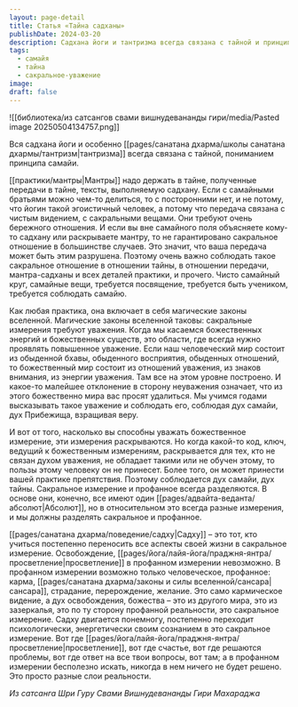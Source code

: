 ```yaml
---
layout: page-detail
title: Статья «Тайна садханы»
publishDate: 2024-03-20
description: Садхана йоги и тантризма всегда связана с тайной и принципом самайи - сакральные знания, мантры и практики передаются только посвящённым, чтобы сохранить чистоту и уважение к божественному. Нарушение тайны разрушает силу передачи и может привести к препятствиям. Просветление возможно только в сакральном измерении, поэтому садху учится переносить всю свою жизнь в сферу сакрального, где раскрываются истинные ответы и счастье.
tags:
  - самайя
  - тайна
  - сакральное-уважение
image: 
draft: false
---
```

![[библиотека/из сатсангов свами вишнудевананды гири/media/Pasted image 20250504134757.png]]
  
 Вся садхана йоги и особенно [[pages/санатана дхарма/школы санатана дхармы/тантризм|тантризма]] всегда связана с тайной, пониманием принципа самайи.

 [[практики/мантры|Мантры]] надо держать в тайне, полученные передачи в тайне, тексты, выполняемую садхану. Если с самайными братьями можно чем-то делиться, то с посторонними нет, и не потому, что йогин такой эгоистичный человек, а потому что передача связана с чистым видением, с сакральными вещами. Они требуют очень бережного отношения. И если вы вне самайного поля объясняете кому-то садхану или раскрываете мантру, то не гарантировано сакральное отношение в большинстве случаев. Это значит, что ваша передача может быть этим разрушена. Поэтому очень важно соблюдать такое сакральное отношение в отношении тайны, в отношении передачи, мантра-садханы и всех деталей практики, и прочего. Чисто самайный круг, самайные вещи, требуется посвящение, требуется быть учеником, требуется соблюдать самайю.

 Как любая практика, она включает в себя магические законы вселенной. Магические законы вселенной таковы: сакральные измерения требуют уважения. Когда мы касаемся божественных энергий и божественных существ, это области, где всегда нужно проявлять повышенное уважение. Если наш человеческий мир состоит из обыденной бхавы, обыденного восприятия, обыденных отношений, то божественный мир состоит из отношений уважения, из знаков внимания, из энергии уважения. Там все на этом уровне построено. И какое-то малейшее отклонение в сторону неуважения означает, что из этого божественно мира вас просят удалиться. Мы учимся годами высказывать такое уважение и соблюдать его, соблюдая дух самайи, дух Прибежища, взращивая веру.

 И вот от того, насколько вы способны уважать божественное измерение, эти измерения раскрываются. Но когда какой-то код, ключ, ведущий к божественным измерениям, раскрывается для тех, кто не связан духом уважения, не обладает такими или не обучен этому, то пользы этому человеку он не принесет. Более того, он может принести вашей практике препятствия. Поэтому соблюдается дух самайи, дух тайны. Сакральное измерение и профанное всегда разделяются. В основе они, конечно, все имеют один [[pages/адвайта-веданта/абсолют|Абсолют]], но в относительном это всегда разные измерения, и мы должны разделять сакральное и профанное.

 [[pages/санатана дхарма/поведение/садху|Садху]] – это тот, кто учиться постепенно переносить все аспекты своей жизни в сакральное измерение. Освобождение, [[pages/йога/лайя-йога/праджня-янтра/просветление|просветление]] в профанном измерении невозможно. В профанном измерении возможно только человеческое, профанное: карма, [[pages/санатана дхарма/законы и силы вселенной/сансара|сансара]], страдание, перерождение, желание. Это само кармическое видение, а дух освобождения, божества – это из другого мира, это из зазеркалья, это по ту сторону профанной реальности, это сакральное измерение. Садху двигается понемногу, постепенно переходит психологически, энергетически своим сознанием в это сакральное измерение. Вот где [[pages/йога/лайя-йога/праджня-янтра/просветление|просветление]], вот где счастье, вот где решаются проблемы, вот где ответ на все твои вопросы, вот там; а в профанном измерении бесполезно искать, никогда в нем ничего не будет решено. Это просто разные слои реальности.

*Из сатсанга Шри Гуру Свами Вишнудевананды Гири Махараджа*